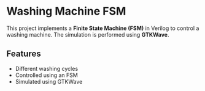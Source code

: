 # Washing Machine FSM

This project implements a **Finite State Machine (FSM)** in Verilog to control a washing machine. The simulation is performed using **GTKWave**.

## Features
- Different washing cycles
- Controlled using an FSM
- Simulated using GTKWave
